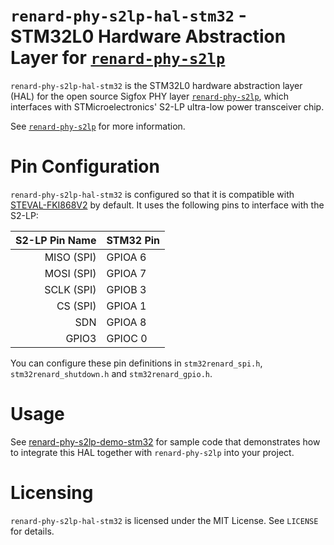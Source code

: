 # `renard-phy-s2lp-hal-stm32` - STM32L0 Hardware Abstraction Layer for [`renard-phy-s2lp`](https://github.com/Jeija/renard-phy-s2lp)

`renard-phy-s2lp-hal-stm32` is the STM32L0 hardware abstraction layer (HAL) for the open source Sigfox PHY layer [`renard-phy-s2lp`](https://github.com/Jeija/renard-phy-s2lp), which interfaces with STMicroelectronics' S2-LP ultra-low power transceiver chip.

See [`renard-phy-s2lp`](https://github.com/Jeija/renard-phy-s2lp) for more information.

# Pin Configuration
`renard-phy-s2lp-hal-stm32` is configured so that it is compatible with [STEVAL-FKI868V2](https://www.st.com/en/evaluation-tools/steval-fki868v2.html) by default. It uses the following pins to interface with the S2-LP:

S2-LP Pin Name | STM32 Pin
---:|:---
MISO (SPI) | GPIOA 6
MOSI (SPI) | GPIOA 7
SCLK (SPI) | GPIOB 3
CS (SPI) | GPIOA 1
SDN | GPIOA 8
GPIO3 | GPIOC 0

You can configure these pin definitions in `stm32renard_spi.h`, `stm32renard_shutdown.h` and `stm32renard_gpio.h`.

# Usage
See [renard-phy-s2lp-demo-stm32](https://github.com/Jeija/renard-phy-s2lp-demo-stm32/) for sample code that demonstrates how to integrate this HAL together with `renard-phy-s2lp` into your project.

# Licensing
`renard-phy-s2lp-hal-stm32` is licensed under the MIT License. See `LICENSE` for details.